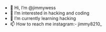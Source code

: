 - 👋 Hi, I’m @jimmywess
- 👀 I’m interested in hacking and coding
- 🌱 I’m currently learning hacking
- 📫 How to reach me instagram:- jimmy8210_
<!---
jimmywess/jimmywess is a ✨ special ✨ repository because its `README.md` (this file) appears on your GitHub profile.
You can click the Preview link to take a look at your changes.
--->

